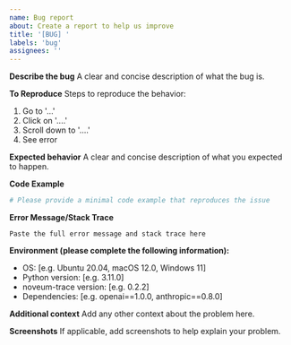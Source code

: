 ```yaml
---
name: Bug report
about: Create a report to help us improve
title: '[BUG] '
labels: 'bug'
assignees: ''
---
```


**Describe the bug**
A clear and concise description of what the bug is.

**To Reproduce**
Steps to reproduce the behavior:
1. Go to '...'
2. Click on '....'
3. Scroll down to '....'
4. See error

**Expected behavior**
A clear and concise description of what you expected to happen.

**Code Example**
```python
# Please provide a minimal code example that reproduces the issue
```

**Error Message/Stack Trace**
```
Paste the full error message and stack trace here
```

**Environment (please complete the following information):**
- OS: [e.g. Ubuntu 20.04, macOS 12.0, Windows 11]
- Python version: [e.g. 3.11.0]
- noveum-trace version: [e.g. 0.2.2]
- Dependencies: [e.g. openai==1.0.0, anthropic==0.8.0]

**Additional context**
Add any other context about the problem here.

**Screenshots**
If applicable, add screenshots to help explain your problem.
